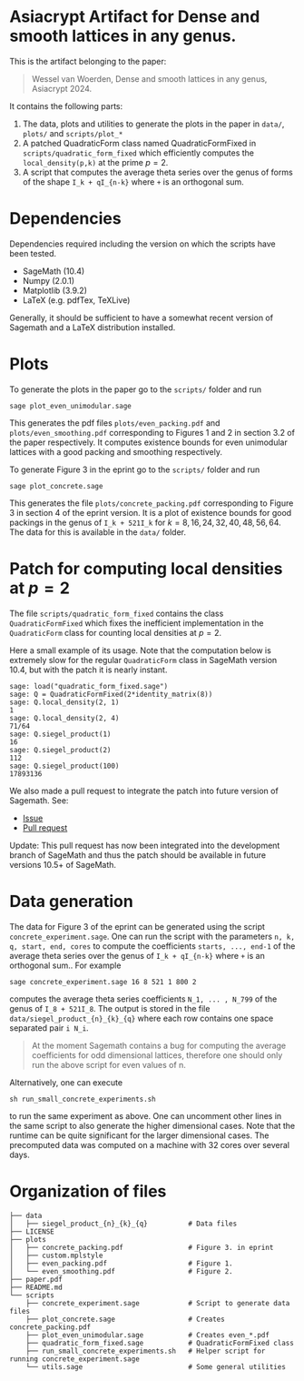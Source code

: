 # Asiacrypt Artifact for Dense and smooth lattices in any genus.

This is the artifact belonging to the paper:
> Wessel van Woerden, Dense and smooth lattices in any genus, Asiacrypt 2024.

It contains the following parts:

1. The data, plots and utilities to generate the plots in the paper in `data/`, `plots/` and `scripts/plot_*`
2. A patched QuadraticForm class named QuadraticFormFixed in `scripts/quadratic_form_fixed` which efficiently computes the `local_density(p,k)` at the prime $p=2$.
3. A script that computes the average theta series over the genus of forms of the shape `I_k + qI_{n-k}` where `+` is an orthogonal sum.

# Dependencies

Dependencies required including the version on which the scripts have been tested.

- SageMath (10.4)
- Numpy (2.0.1)
- Matplotlib (3.9.2)
- LaTeX (e.g. pdfTex, TeXLive)

Generally, it should be sufficient to have a somewhat recent version of Sagemath and a LaTeX distribution installed.

# Plots

To generate the plots in the paper go to the `scripts/` folder and run
```
sage plot_even_unimodular.sage
```
This generates the pdf files `plots/even_packing.pdf` and `plots/even_smoothing.pdf` corresponding to Figures 1 and 2 in section 3.2 of the paper respectively. It computes existence bounds for even unimodular lattices with a good packing and smoothing respectively.

To generate Figure 3 in the eprint go to the `scripts/` folder and run
```
sage plot_concrete.sage
```
This generates the file `plots/concrete_packing.pdf` corresponding to Figure 3 in section 4 of the eprint version. It is a plot of existence bounds for good packings in the genus of `I_k + 521I_k` for $k=8,16,24,32,40,48,56,64$.
The data for this is available in the `data/` folder.

# Patch for computing local densities at $p=2$

The file `scripts/quadratic_form_fixed` contains the class `QuadraticFormFixed` which fixes the inefficient implementation in the `QuadraticForm` class for counting local densities at $p=2$. 

Here a small example of its usage. Note that the computation below is extremely slow for the regular `QuadraticForm` class in SageMath version 10.4, but with the patch it is nearly instant.
```
sage: load("quadratic_form_fixed.sage")
sage: Q = QuadraticFormFixed(2*identity_matrix(8))
sage: Q.local_density(2, 1)
1
sage: Q.local_density(2, 4)
71/64
sage: Q.siegel_product(1)
16
sage: Q.siegel_product(2)
112
sage: Q.siegel_product(100)
17893136
```

We also made a pull request to integrate the patch into future version of Sagemath. See:
- [Issue](https://github.com/sagemath/sage/issues/38679)
- [Pull request](https://github.com/sagemath/sage/pull/38680)

Update: This pull request has now been integrated into the development branch of SageMath and thus the patch should be available in future versions 10.5+ of SageMath.

# Data generation

The data for Figure 3 of the eprint can be generated using the script `concrete_experiment.sage`. One can run the script with the parameters `n, k, q, start, end, cores` to compute the coefficients `starts, ..., end-1` of the average theta series over the genus of `I_k + qI_{n-k}` where `+` is an orthogonal sum..
For example 
```
sage concrete_experiment.sage 16 8 521 1 800 2
```
computes the average theta series coefficients `N_1, ... , N_799` of the genus of `I_8 + 521I_8`.
The output is stored in the file `data/siegel_product_{n}_{k}_{q}` where each row contains one space separated pair `i N_i`. 

> At the moment Sagemath contains a bug for computing the average coefficients for odd dimensional lattices, therefore one should only run the above script for even values of n.

Alternatively, one can execute
```
sh run_small_concrete_experiments.sh
```
to run the same experiment as above. One can uncomment other lines in the same script to also generate the higher dimensional cases.
Note that the runtime can be quite significant for the larger dimensional cases. The precomputed data was computed on a machine with 32 cores over several days.

# Organization of files

```
├── data
│   ├── siegel_product_{n}_{k}_{q}          # Data files
├── LICENSE
├── plots
│   ├── concrete_packing.pdf                # Figure 3. in eprint
│   ├── custom.mplstyle
│   ├── even_packing.pdf                    # Figure 1.
│   └── even_smoothing.pdf                  # Figure 2.
├── paper.pdf
├── README.md
└── scripts
    ├── concrete_experiment.sage            # Script to generate data files
    ├── plot_concrete.sage                  # Creates concrete_packing.pdf
    ├── plot_even_unimodular.sage           # Creates even_*.pdf
    ├── quadratic_form_fixed.sage           # QuadraticFormFixed class
    ├── run_small_concrete_experiments.sh   # Helper script for running concrete_experiment.sage 
    └── utils.sage                          # Some general utilities
```
